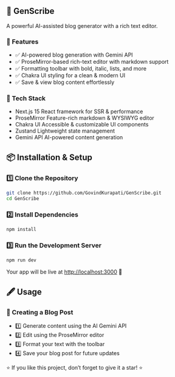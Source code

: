 ## 📝 GenScribe

A powerful AI-assisted blog generator with a rich text editor.

### 📌 Features

- ✅ AI-powered blog generation with Gemini API
- ✅ ProseMirror-based rich-text editor with markdown support
- ✅ Formatting toolbar with bold, italic, lists, and more
- ✅ Chakra UI styling for a clean & modern UI
- ✅ Save & view blog content effortlessly

### 🚀 Tech Stack

- Next.js 15 React framework for SSR & performance
- ProseMirror Feature-rich markdown & WYSIWYG editor
- Chakra UI Accessible & customizable UI components
- Zustand Lightweight state management
- Gemini API AI-powered content generation

## 📦 Installation & Setup

### 1️⃣ Clone the Repository

```bash
git clone https://github.com/GovindKurapati/GenScribe.git
cd GenScribe
```

### 2️⃣ Install Dependencies

```bash
npm install
```

### 3️⃣ Run the Development Server

```bash
npm run dev
```

Your app will be live at [http://localhost:3000]([http://localhost:3000) 🚀

## 🖋 Usage

### 📌 Creating a Blog Post

- 1️⃣ Generate content using the AI Gemini API
- 2️⃣ Edit using the ProseMirror editor
- 3️⃣ Format your text with the toolbar
- 4️⃣ Save your blog post for future updates

⭐ If you like this project, don’t forget to give it a star! ⭐
